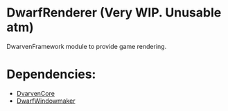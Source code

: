 # DwarfRenderer (Very WIP. Unusable atm)
DwarvenFramework module to provide game rendering.

Dependencies:
=============
- [DvarvenCore](https://github.com/Caostick/DwarvenFramework/tree/main/DwarvenCore)
- [DwarfWindowmaker](https://github.com/Caostick/DwarvenFramework/tree/main/DwarfWindow)
